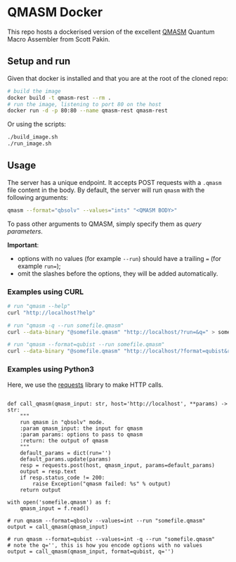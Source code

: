 # QMASM Docker

This repo hosts a dockerised version of the excellent [QMASM](https://github.com/lanl/qmasm) Quantum Macro Assembler from Scott Pakin.

## Setup and run

Given that docker is installed and that you are at the root of the cloned repo:

```bash
# build the image
docker build -t qmasm-rest --rm .
# run the image, listening to port 80 on the host
docker run -d -p 80:80 --name qmasm-rest qmasm-rest
```

Or using the scripts:
```bash
./build_image.sh
./run_image.sh
```

## Usage

The server has a unique endpoint. It accepts POST requests with a `.qmasm` file content in the body. By default, the server will run `qmasm` with the following arguments:

```bash
qmasm --format="qbsolv" --values="ints" "<QMASM BODY>"
```

To pass other arguments to QMASM, simply specify them as _query parameters_. 

__Important__: 

* options with no values (for example `--run`) should have a trailing `=` (for example `run=`);
* omit the slashes before the options, they will be added automatically.

### Examples using CURL

```bash
# run "qmasm --help"
curl "http://localhost?help"

# run "qmasm -q --run somefile.qmasm"
curl --data-binary "@somefile.qmasm" "http://localhost/?run=&q=" > somefile.qmasm.out

# run "qmasm --format=qubist --run somefile.qmasm"
curl --data-binary "@somefile.qmasm" "http://localhost/?format=qubist&run=" > somefile.qmasm.out
```

### Examples using Python3

Here, we use the [requests](http://docs.python-requests.org/en/master/) library to make HTTP calls.

```python3

def call_qmasm(qmasm_input: str, host='http://localhost', **params) -> str:
    """
    run qmasm in "qbsolv" mode.
    :param qmasm_input: the input for qmasm
    :param params: options to pass to qmasm
    :return: the output of qmasm
    """
    default_params = dict(run='')
    default_params.update(params)
    resp = requests.post(host, qmasm_input, params=default_params)
    output = resp.text
    if resp.status_code != 200:
        raise Exception("qmasm failed: %s" % output)
    return output

with open('somefile.qmasm') as f:
    qmasm_input = f.read()

# run qmasm --format=qbsolv --values=int --run "somefile.qmasm"
output = call_qmasm(qmasm_input)

# run qmasm --format=qubist --values=int -q --run "somefile.qmasm"
# note the q='', this is how you encode options with no values
output = call_qmasm(qmasm_input, format=qubist, q='')
```